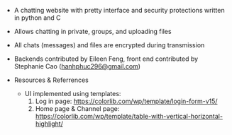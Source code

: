 - A chatting website with pretty interface and security protections written in python and C
- Allows chatting in private, groups, and uploading files
- All chats (messages) and files are encrypted during transmission
- Backends contributed by Eileen Feng, front end contributed by Stephanie Cao (hanhphuc296@gmail.com)

- Resources & Referrences

  - UI implemented using templates:
    1. Log in page: https://colorlib.com/wp/template/login-form-v15/
    2. Home page & Channel page: https://colorlib.com/wp/template/table-with-vertical-horizontal-highlight/


